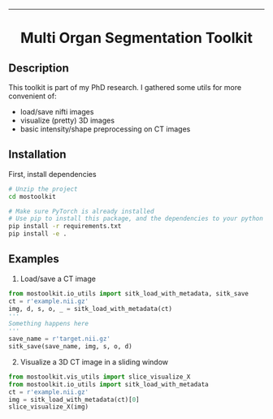 
---

<div align="center">    
 
# Multi Organ Segmentation Toolkit

</div>
 
## Description   
This toolkit is part of my PhD research. I gathered some utils for more convenient of:  
- load/save nifti images
- visualize (pretty) 3D images 
- basic intensity/shape preprocessing on CT images

## Installation
First, install dependencies   
```bash
# Unzip the project
cd mostoolkit

# Make sure PyTorch is already installed 
# Use pip to install this package, and the dependencies to your python environment.
pip install -r requirements.txt
pip install -e .   
 ```   

## Examples
1. Load/save a CT image
```python
from mostoolkit.io_utils import sitk_load_with_metadata, sitk_save
ct = r'example.nii.gz'
img, d, s, o, _ = sitk_load_with_metadata(ct)
'''
Something happens here
'''
save_name = r'target.nii.gz'
sitk_save(save_name, img, s, o, d)
```
2. Visualize a 3D CT image in a sliding window
```python
from mostoolkit.vis_utils import slice_visualize_X
from mostoolkit.io_utils import sitk_load_with_metadata
ct = r'example.nii.gz'
img = sitk_load_with_metadata(ct)[0]
slice_visualize_X(img)
```
